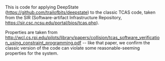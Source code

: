 This is code for applying DeepState (https://github.com/trailofbits/deepstate) to the classic TCAS code,
taken from the SIR (Software-artifact Infrastructure Repository, https://sir.csc.ncsu.edu/portal/bios/tcas.php).

Properties are taken from http://wcl.cs.rpi.edu/pilots/library/papers/collision/tcas_software_verification_using_constraint_programming.pdf
-- like that paper, we confirm the classic version of the code can violate some reasonable-seeming properties for the system.
